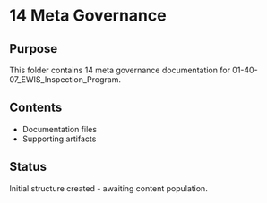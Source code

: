# 14 Meta Governance

## Purpose
This folder contains 14 meta governance documentation for 01-40-07_EWIS_Inspection_Program.

## Contents
- Documentation files
- Supporting artifacts

## Status
Initial structure created - awaiting content population.
